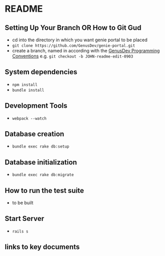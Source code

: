 # README

## Setting Up Your Branch OR How to Git Gud

- cd into the directory in which you want genie portal to be placed
- `git clone https://github.com/GenusDev/genie-portal.git`
- create a branch, named in according with the [GenusDev Programming Conventions](https://docs.google.com/document/d/1-PGffrw-B1d9P5A_zfo5gJrW8dK28kqx5j-xxKOMPLY) e.g. `git checkout -b JOHN-readme-edit-0903`


## System dependencies
- `npm install`
- `bundle install`

## Development Tools
- `webpack --watch`

## Database creation

- `bundle exec rake db:setup`

## Database initialization

- `bundle exec rake db:migrate`   

## How to run the test suite

- to be built

## Start Server
- `rails s`

## links to key documents

